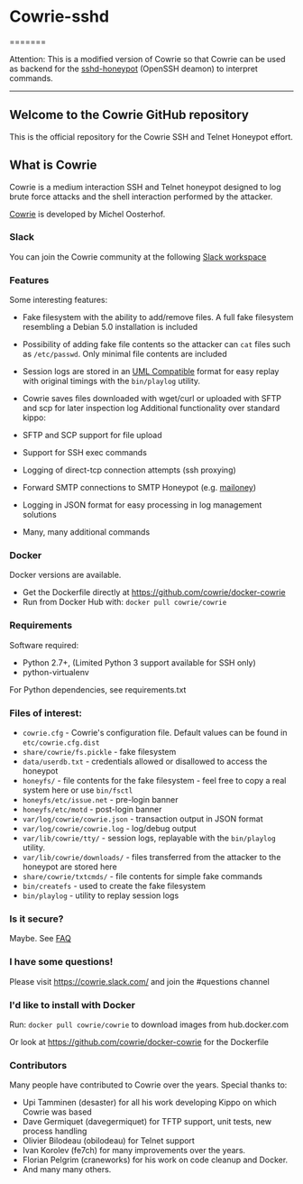 # Cowrie-sshd
=======

Attention: This is a modified version of Cowrie so that Cowrie can be used as backend for the [sshd-honeypot](https://github.com/amv42/sshd-honeypot) (OpenSSH deamon) to interpret commands.




---

## Welcome to the Cowrie GitHub repository

This is the official repository for the Cowrie SSH and Telnet
Honeypot effort.

## What is Cowrie

Cowrie is a medium interaction SSH and Telnet honeypot designed to
log brute force attacks and the shell interaction performed by the
attacker.

[Cowrie](http://github.com/cowrie/cowrie/) is developed by Michel Oosterhof.

### Slack

You can join the Cowrie community at the following [Slack workspace](http://bit.ly/cowrieslack)

### Features

Some interesting features:

* Fake filesystem with the ability to add/remove files. A full fake filesystem resembling a Debian 5.0 installation is included
* Possibility of adding fake file contents so the attacker can `cat` files such as `/etc/passwd`. Only minimal file contents are included
* Session logs are stored in an [UML Compatible](http://user-mode-linux.sourceforge.net/)  format for easy replay with original timings with the `bin/playlog` utility.
* Cowrie saves files downloaded with wget/curl or uploaded with SFTP and scp for later inspection
log
Additional functionality over standard kippo:

* SFTP and SCP support for file upload
* Support for SSH exec commands
* Logging of direct-tcp connection attempts (ssh proxying)
* Forward SMTP connections to SMTP Honeypot (e.g. [mailoney](https://github.com/awhitehatter/mailoney))
* Logging in JSON format for easy processing in log management solutions
* Many, many additional commands

### Docker

Docker versions are available.
* Get the Dockerfile directly at https://github.com/cowrie/docker-cowrie
* Run from Docker Hub with: ```docker pull cowrie/cowrie```

### Requirements

Software required:

* Python 2.7+, (Limited Python 3 support available for SSH only)
* python-virtualenv

For Python dependencies, see requirements.txt

### Files of interest:

* `cowrie.cfg` - Cowrie's configuration file. Default values can be found in `etc/cowrie.cfg.dist`
* `share/cowrie/fs.pickle` - fake filesystem
* `data/userdb.txt` - credentials allowed or disallowed to access the honeypot
* `honeyfs/` - file contents for the fake filesystem - feel free to copy a real system here or use `bin/fsctl`
* `honeyfs/etc/issue.net` - pre-login banner
* `honeyfs/etc/motd` - post-login banner
* `var/log/cowrie/cowrie.json` - transaction output in JSON format
* `var/log/cowrie/cowrie.log` - log/debug output
* `var/lib/cowrie/tty/` - session logs, replayable with the `bin/playlog` utility.
* `var/lib/cowrie/downloads/` - files transferred from the attacker to the honeypot are stored here
* `share/cowrie/txtcmds/` - file contents for simple fake commands
* `bin/createfs` - used to create the fake filesystem
* `bin/playlog` - utility to replay session logs

### Is it secure?

Maybe. See [FAQ](https://github.com/cowrie/cowrie/wiki/Frequently-Asked-Questions)

### I have some questions!

Please visit https://cowrie.slack.com/ and join the #questions channel

### I'd like to install with Docker

Run:
```docker pull cowrie/cowrie```
to download images from hub.docker.com

Or look at https://github.com/cowrie/docker-cowrie for the Dockerfile

### Contributors

Many people have contributed to Cowrie over the years. Special thanks to:

* Upi Tamminen (desaster) for all his work developing Kippo on which Cowrie was based
* Dave Germiquet (davegermiquet) for TFTP support, unit tests, new process handling
* Olivier Bilodeau (obilodeau) for Telnet support
* Ivan Korolev (fe7ch) for many improvements over the years.
* Florian Pelgrim (craneworks) for his work on code cleanup and Docker.
* And many many others.

